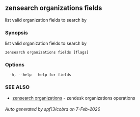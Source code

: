 ## zensearch organizations fields

list valid organization fields to search by

### Synopsis

list valid organization fields to search by

```
zensearch organizations fields [flags]
```

### Options

```
  -h, --help   help for fields
```

### SEE ALSO

* [zensearch organizations](zensearch_organizations.md)	 - zendesk organizations operations

###### Auto generated by spf13/cobra on 7-Feb-2020
